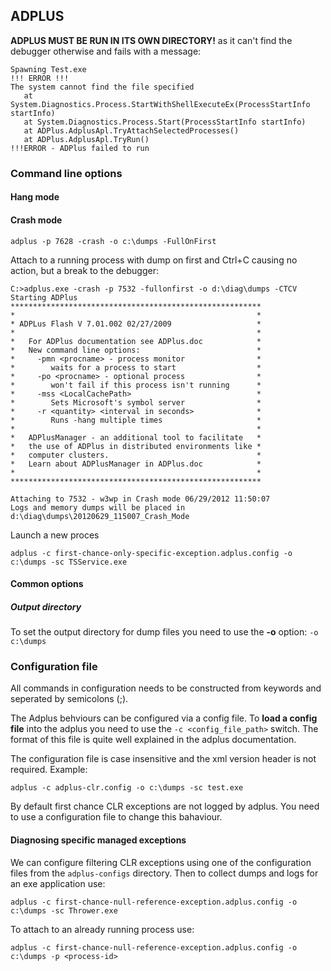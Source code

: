 ADPLUS
------

**ADPLUS MUST BE RUN IN ITS OWN DIRECTORY!** as it can't find the debugger otherwise and fails with a message:

    Spawning Test.exe
    !!! ERROR !!!
    The system cannot find the file specified
       at System.Diagnostics.Process.StartWithShellExecuteEx(ProcessStartInfo startInfo)
       at System.Diagnostics.Process.Start(ProcessStartInfo startInfo)
       at ADPlus.AdplusApl.TryAttachSelectedProcesses()
       at ADPlus.AdplusApl.TryRun()
    !!!ERROR - ADPlus failed to run

### Command line options

#### Hang mode

#### Crash mode

    adplus -p 7628 -crash -o c:\dumps -FullOnFirst

Attach to a running process with dump on first and Ctrl+C causing no action, but a break to the debugger:

    C:>adplus.exe -crash -p 7532 -fullonfirst -o d:\diag\dumps -CTCV
    Starting ADPlus
    ********************************************************
    *                                                      *
    * ADPLus Flash V 7.01.002 02/27/2009                   *
    *                                                      *
    *   For ADPlus documentation see ADPlus.doc            *
    *   New command line options:                          *
    *     -pmn <procname> - process monitor                *
    *        waits for a process to start                  *
    *     -po <procname> - optional process                *
    *        won't fail if this process isn't running      *
    *     -mss <LocalCachePath>                            *
    *        Sets Microsoft's symbol server                *
    *     -r <quantity> <interval in seconds>              *
    *        Runs -hang multiple times                     *
    *                                                      *
    *   ADPlusManager - an additional tool to facilitate   *
    *   the use of ADPlus in distributed environments like *
    *   computer clusters.                                 *
    *   Learn about ADPlusManager in ADPlus.doc            *
    *                                                      *
    ********************************************************

    Attaching to 7532 - w3wp in Crash mode 06/29/2012 11:50:07
    Logs and memory dumps will be placed in d:\diag\dumps\20120629_115007_Crash_Mode

Launch a new proces

    adplus -c first-chance-only-specific-exception.adplus.config -o c:\dumps -sc TSService.exe

#### Common options

##### Output directory
To set the output directory for dump files you need to use the **-o** option: `-o c:\dumps`

### Configuration file

All commands in configuration needs to be constructed from keywords and seperated by semicolons (;).

The Adplus behviours can be configured via a config file. To **load a config file** into the adplus you need to use the `-c <config_file_path>` switch. The format of this file is quite well explained in the adplus documentation.

The configuration file is case insensitive and the xml version header is not required. Example:

    adplus -c adplus-clr.config -o c:\dumps -sc test.exe

By default first chance CLR exceptions are not logged by adplus. You need to use a configuration file to change this bahaviour.

#### Diagnosing specific managed exceptions ####

We can configure filtering CLR exceptions using one of the configuration files from the `adplus-configs` directory. Then to collect dumps and logs for an exe application use:

    adplus -c first-chance-null-reference-exception.adplus.config -o c:\dumps -sc Thrower.exe

To attach to an already running process use:

    adplus -c first-chance-null-reference-exception.adplus.config -o c:\dumps -p <process-id>

